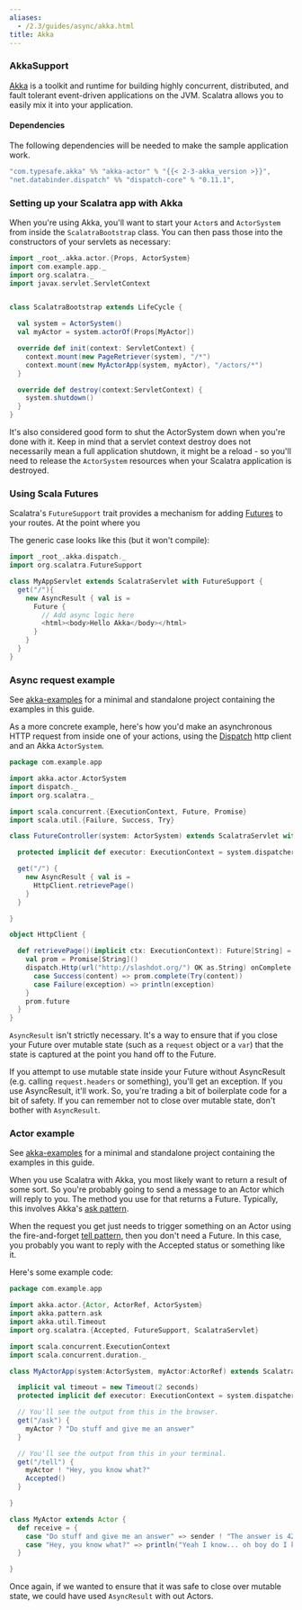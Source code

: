 ```yaml
---
aliases:
  - /2.3/guides/async/akka.html
title: Akka
---
```


### AkkaSupport

[Akka](http://akka.io) is a toolkit and runtime for building highly concurrent, distributed, and
fault tolerant event-driven applications on the JVM. Scalatra allows you to easily
mix it into your application.

#### Dependencies

The following dependencies will be needed to make the sample application
work.

```scala
"com.typesafe.akka" %% "akka-actor" % "{{< 2-3-akka_version >}}",
"net.databinder.dispatch" %% "dispatch-core" % "0.11.1",
```

### Setting up your Scalatra app with Akka

When you're using Akka, you'll want to start your `Actor`s and `ActorSystem`
from inside the `ScalatraBootstrap` class. You can then pass those into the
constructors of your servlets as necessary:

```scala
import _root_.akka.actor.{Props, ActorSystem}
import com.example.app._
import org.scalatra._
import javax.servlet.ServletContext


class ScalatraBootstrap extends LifeCycle {

  val system = ActorSystem()
  val myActor = system.actorOf(Props[MyActor])

  override def init(context: ServletContext) {
    context.mount(new PageRetriever(system), "/*")
    context.mount(new MyActorApp(system, myActor), "/actors/*")
  }

  override def destroy(context:ServletContext) {
    system.shutdown()
  }
}
```

It's also considered good form to shut the ActorSystem down when you're done
with it. Keep in mind that a servlet context destroy does not necessarily mean
a full application shutdown, it might be a reload - so you'll need to release
the `ActorSystem` resources when your Scalatra application is destroyed.


### Using Scala Futures

Scalatra's `FutureSupport` trait provides a mechanism for adding [Futures](http://docs.scala-lang.org/overviews/core/futures.html)
to your routes. At the point where you

The generic case looks like this (but it won't compile):

```scala
import _root_.akka.dispatch._
import org.scalatra.FutureSupport

class MyAppServlet extends ScalatraServlet with FutureSupport {
  get("/"){
    new AsyncResult { val is =
      Future {
        // Add async logic here
        <html><body>Hello Akka</body></html>
      }
    }
  }
}
```

### Async request example

<div class="alert alert-info">
  <span class="badge badge-info"><i class="icon-flag icon-white"></i></span>
  See
  <a href="{{site.examples}}async/akka-examples">akka-examples</a>
  for a minimal and standalone project containing the examples in this guide.
</div>

As a more concrete example, here's how you'd make an asynchronous HTTP
request from inside one of your actions, using the
[Dispatch](http://dispatch.databinder.net/Dispatch.html) http client and an
Akka `ActorSystem`.

```scala
package com.example.app

import akka.actor.ActorSystem
import dispatch._
import org.scalatra._

import scala.concurrent.{ExecutionContext, Future, Promise}
import scala.util.{Failure, Success, Try}

class FutureController(system: ActorSystem) extends ScalatraServlet with FutureSupport {

  protected implicit def executor: ExecutionContext = system.dispatcher

  get("/") {
    new AsyncResult { val is =
      HttpClient.retrievePage()
    }
  }

}

object HttpClient {

  def retrievePage()(implicit ctx: ExecutionContext): Future[String] = {
    val prom = Promise[String]()
    dispatch.Http(url("http://slashdot.org/") OK as.String) onComplete {
      case Success(content) => prom.complete(Try(content))
      case Failure(exception) => println(exception)
    }
    prom.future
  }
}
```

`AsyncResult` isn't strictly necessary. It's a way to ensure that if you close your
Future over mutable state (such as a `request` object or a `var`) that the state is
captured at the point you hand off to the Future.

If you attempt to use mutable
state inside your Future without AsyncResult (e.g. calling `request.headers` or something),
you'll get an exception. If you use AsyncResult, it'll work. So, you're trading a bit
of boilerplate code for a bit of safety. If you can remember not to close over mutable
state, don't bother with `AsyncResult`.


### Actor example

<div class="alert alert-info">
  <span class="badge badge-info"><i class="icon-flag icon-white"></i></span>
  See
  <a href="{{site.examples}}async/akka-examples">akka-examples</a>
  for a minimal and standalone project containing the examples in this guide.
</div>

When you use Scalatra with Akka, you most likely want to return a result of some sort. So you're probably going to send a message to an Actor which will reply to you. The method you use for that returns a Future. Typically, this involves Akka's [ask pattern](http://doc.akka.io/docs/akka/2.3.4/scala/actors.html#Ask__Send-And-Receive-Future).

When the request you get just needs to trigger something on an Actor using the fire-and-forget [tell pattern](http://doc.akka.io/docs/akka/2.3.4/scala/actors.html#Tell__Fire-forget), then you don't need a Future. In this case, you probably you want to reply with the Accepted status or something like it.

Here's some example code:

```scala
package com.example.app

import akka.actor.{Actor, ActorRef, ActorSystem}
import akka.pattern.ask
import akka.util.Timeout
import org.scalatra.{Accepted, FutureSupport, ScalatraServlet}

import scala.concurrent.ExecutionContext
import scala.concurrent.duration._

class MyActorApp(system:ActorSystem, myActor:ActorRef) extends ScalatraServlet with FutureSupport {

  implicit val timeout = new Timeout(2 seconds)
  protected implicit def executor: ExecutionContext = system.dispatcher

  // You'll see the output from this in the browser.
  get("/ask") {
    myActor ? "Do stuff and give me an answer"
  }

  // You'll see the output from this in your terminal.
  get("/tell") {
    myActor ! "Hey, you know what?"
    Accepted()
  }

}

class MyActor extends Actor {
  def receive = {
    case "Do stuff and give me an answer" => sender ! "The answer is 42"
    case "Hey, you know what?" => println("Yeah I know... oh boy do I know")
  }

}
```

Once again, if we wanted to ensure that it was safe to close over mutable state, we could
have used `AsyncResult` with out Actors.
